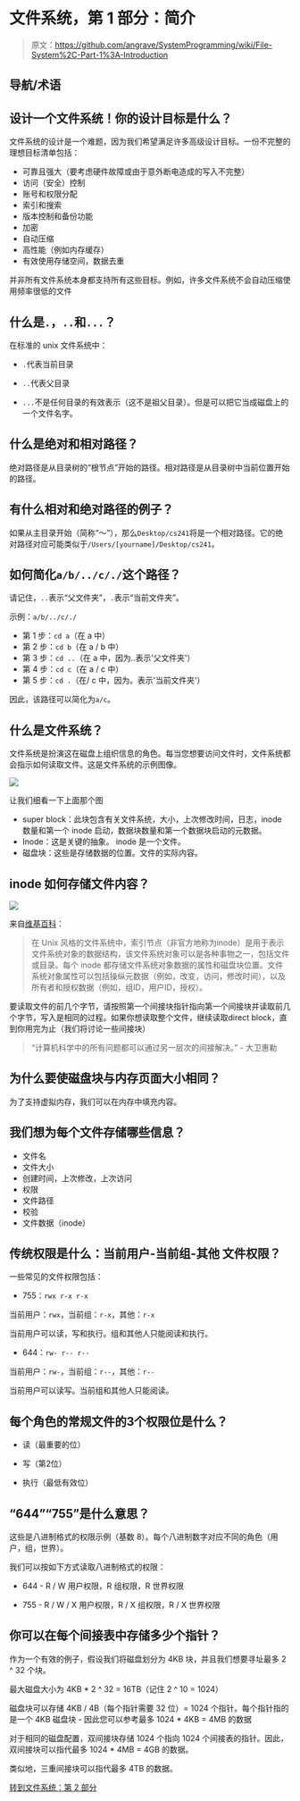 # 文件系统，第 1 部分：简介

> 原文：<https://github.com/angrave/SystemProgramming/wiki/File-System%2C-Part-1%3A-Introduction>

## 导航/术语

## 设计一个文件系统！你的设计目标是什么？

文件系统的设计是一个难题，因为我们希望满足许多高级设计目标。一份不完整的理想目标清单包括：

*   可靠且强大（要考虑硬件故障或由于意外断电造成的写入不完整）
*   访问（安全）控制
*   账号和权限分配
*   索引和搜索
*   版本控制和备份功能
*   加密
*   自动压缩
*   高性能（例如内存缓存）
*   有效使用存储空间，数据去重

并非所有文件系统本身都支持所有这些目标。例如，许多文件系统不会自动压缩使用频率很低的文件

## 什么是`.`，`..`和`...`？

在标准的 unix 文件系统中：

*   `.`代表当前目录

*   `..`代表父目录

*   `...`不是任何目录的有效表示（这不是祖父目录）。但是可以把它当成磁盘上的一个文件名字。

## 什么是绝对和相对路径？

绝对路径是从目录树的“根节点”开始的路径。相对路径是从目录树中当前位置开始的路径。

## 有什么相对和绝对路径的例子？

如果从主目录开始（简称“〜”），那么`Desktop/cs241`将是一个相对路径。它的绝对路径对应可能类似于`/Users/[yourname]/Desktop/cs241`。

## 如何简化`a/b/../c/./`这个路径？

请记住，`..`表示“父文件夹”，`.`表示“当前文件夹”。

示例：`a/b/../c/./`

*   第 1 步：`cd a`（在 a 中）
*   第 2 步：`cd b`（在 a / b 中）
*   第 3 步：`cd ..`（在 a 中，因为..表示'父文件夹'）
*   第 4 步：`cd c`（在 a / c 中）
*   第 5 步：`cd .`（在/ c 中，因为。表示'当前文件夹'）

因此，该路径可以简化为`a/c`。

## 什么是文件系统？

文件系统是扮演这在磁盘上组织信息的角色。每当您想要访问文件时，文件系统都会指示如何读取文件。这是文件系统的示例图像。

![](img/d5c232c0012ccdb9ff8c9e79b2429cb9.jpg)

让我们细看一下上面那个图

*   super block：此块包含有关文件系统，大小，上次修改时间，日志，inode 数量和第一个 inode 启动，数据块数量和第一个数据块启动的元数据。
*   Inode：这是关键的抽象。 inode 是一个文件。
*   磁盘块：这些是存储数据的位置。文件的实际内容。

## inode 如何存储文件内容？

![](img/1e5467473b254a4f5bb8d50f0f58ed17.jpg)

来自[维基百科](http://en.wikipedia.org/wiki/Inode)：

> 在 Unix 风格的文件系统中，索引节点（非官方地称为inode）是用于表示文件系统对象的数据结构，该文件系统对象可以是各种事物之一，包括文件或目录。每个 inode 都存储文件系统对象数据的属性和磁盘块位置。文件系统对象属性可以包括操纵元数据（例如，改变，访问，修改时间），以及所有者和授权数据（例如，组ID，用户ID，授权）。

要读取文件的前几个字节，请按照第一个间接块指针指向第一个间接块并读取前几个字节，写入是相同的过程。如果你想读取整个文件，继续读取direct block，直到你用完为止（我们将讨论一些间接块）

> “计算机科学中的所有问题都可以通过另一层次的间接解决。” - 大卫惠勒

## 为什么要使磁盘块与内存页面大小相同？

为了支持虚拟内存，我们可以在内存中填充内容。

## 我们想为每个文件存储哪些信息？

*   文件名
*   文件大小
*   创建时间，上次修改，上次访问
*   权限
*   文件路径
*   校验
*   文件数据（inode）

## 传统权限是什么：当前用户-当前组-其他 文件权限？

一些常见的文件权限包括：

*   755：`rwx r-x r-x`

当前用户：`rwx`，当前组：`r-x`，其他：`r-x`

当前用户可以读，写和执行。组和其他人只能阅读和执行。

*   644：`rw- r-- r--`

当前用户：`rw-`，当前组：`r--`，其他：`r--`

当前用户可以读写。当前组和其他人只能阅读。

## 每个角色的常规文件的3个权限位是什么？

*   读（最重要的位）

*   写（第2位）

*   执行（最低有效位）

## “644”“755”是什么意思？

这些是八进制格式的权限示例（基数 8）。每个八进制数字对应不同的角色（用户，组，世界）。

我们可以按如下方式读取八进制格式的权限：

*   644 - R / W 用户权限，R 组权限，R 世界权限

*   755 - R / W / X 用户权限，R / X 组权限，R / X 世界权限

## 你可以在每个间接表中存储多少个指针？

作为一个有效的例子，假设我们将磁盘划分为 4KB 块，并且我们想要寻址最多 2 ^ 32 个块。

最大磁盘大小为 4KB * 2 ^ 32 = 16TB（记住 2 ^ 10 = 1024）

磁盘块可以存储 4KB / 4B（每个指针需要 32 位）= 1024 个指针。每个指针指的是一个 4KB 磁盘块 - 因此您可以参考最多 1024 * 4KB = 4MB 的数据

对于相同的磁盘配置，双间接块存储 1024 个指向 1024 个间接表的指针。因此，双间接块可以指代最多 1024 * 4MB = 4GB 的数据。

类似地，三重间接块可以指代最多 4TB 的数据。

[转到文件系统：第 2 部分](https://github.com/angrave/SystemProgramming/wiki/File-System,-Part-2:-Files-are-inodes-(everything-else-is-just-data...))